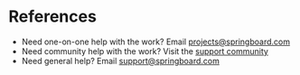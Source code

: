 # References

* Need one-on-one help with the work? Email projects@springboard.com
* Need community help with the work? Visit the [support community](https://dscareercommunity.springboard.com/)
* Need general help? Email support@springboard.com
